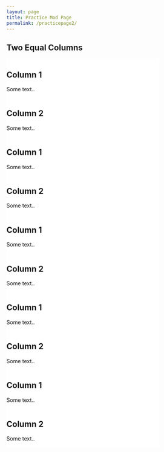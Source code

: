 ```yaml
---
layout: page
title: Practice Mod Page
permalink: /practicepage2/
---
```


<html>
<head>
<meta name="viewport" content="width=device-width, initial-scale=1">
<style>
* {
  box-sizing: border-box;
}

/* Create two equal columns that floats next to each other */
.column {
  float: left;
  width: 50%;
  padding: 10px;
  height: 300px; /* Should be removed. Only for demonstration */
}

/* Clear floats after the columns */
.row:after {
  content: "";
  display: table;
  clear: both;
}
</style>
</head>
<body>

<h2>Two Equal Columns</h2>

<div class="row">
  <div class="column" style="background-color:white;">
    <h2>Column 1</h2>
    <p>Some text..</p>
  </div>
  <div class="column" style="background-color:white;">
    <h2>Column 2</h2>
    <p>Some text..</p>
  </div>
</div>

<div class="row">
  <div class="column" style="background-color:white;">
    <h2>Column 1</h2>
    <p>Some text..</p>
  </div>
  <div class="column" style="background-color:white;">
    <h2>Column 2</h2>
    <p>Some text..</p>
  </div>
</div>

<div class="row">
  <div class="column" style="background-color:white;">
    <h2>Column 1</h2>
    <p>Some text..</p>
  </div>
  <div class="column" style="background-color:white;">
    <h2>Column 2</h2>
    <p>Some text..</p>
  </div>
</div>

<div class="row">
  <div class="column" style="background-color:white;">
    <h2>Column 1</h2>
    <p>Some text..</p>
  </div>
  <div class="column" style="background-color:white;">
    <h2>Column 2</h2>
    <p>Some text..</p>
  </div>
</div>

<div class="row">
  <div class="column" style="background-color:white;">
    <h2>Column 1</h2>
    <p>Some text..</p>
  </div>
  <div class="column" style="background-color:white;">
    <h2>Column 2</h2>
    <p>Some text..</p>
  </div>
</div>



</body>
</html>
